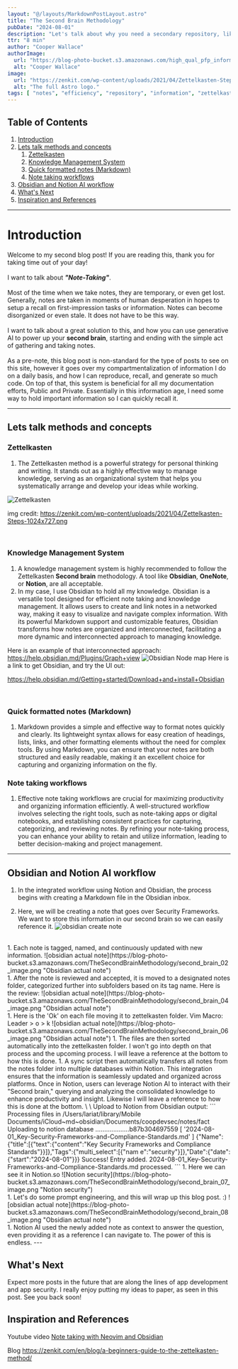 ```yaml
---
layout: "@/layouts/MarkdownPostLayout.astro"
title: "The Second Brain Methodology"
pubDate: "2024-08-01"
description: "Let's talk about why you need a secondary repository, like a secondary brain of information."
ttr: "8 min"
author: "Cooper Wallace"
authorImage:
  url: "https://blog-photo-bucket.s3.amazonaws.com/high_qual_pfp_informal_cropped_circle.jpg"
  alt: "Cooper Wallace"
image:
  url: "https://zenkit.com/wp-content/uploads/2021/04/Zettelkasten-Steps-1024x727.png"
  alt: "The full Astro logo."
tags: [ "notes", "efficiency", "repository", "information", "zettelkasten", "knowledge", "obsidian", "notion", "ai"]
---
```


## Table of Contents

1. [Introduction](#introduction)
2. [Lets talk methods and concepts](#lets-talk-methods-and-concepts)
   1. [Zettelkasten](#zettelkasten)
   2. [Knowledge Management System](#knowledge-management-system)
   3. [Quick formatted notes (Markdown)](#quick-formatted-notes-markdown)
   4. [Note taking workflows](#note-taking-workflows)
3. [Obsidian and Notion AI workflow](#obsidian-and-notion-ai-workflow)
4. [What's Next](#whats-next)
5. [Inspiration and References](#inspiration-and-references)
---
# Introduction

Welcome to my second blog post! If you are reading this, thank you for taking time out of your day!
\
\
I want to talk about *__"Note-Taking"__*.
\
\
Most of the time when we take notes, they are temporary, or even get lost. Generally, notes are taken in moments of human desperation in hopes to setup a recall on first-impression tasks or information. Notes can become disorganized or even stale. It does not have to be this way.
\
\
I want to talk about a great solution to this, and how you can use generative AI to power up your __second brain__, starting and ending with the simple act of gathering and taking notes.
\
\
As a pre-note, this blog post is non-standard for the type of posts to see on this site, however it goes over my compartmentalization of information I do on a daily basis, and how I can reproduce, recall, and generate so much code. On top of that, this system is beneficial for all my documentation efforts, Public and Private. Essentially in this information age, I need some way to hold important information so I can quickly recall it.

---

## Lets talk methods and concepts

### Zettelkasten

1. The Zettelkasten method is a powerful strategy for personal thinking and writing. It stands out as a highly effective way to manage knowledge, serving as an organizational system that helps you systematically arrange and develop your ideas while working.

![Zettelkasten](https://zenkit.com/wp-content/uploads/2021/04/Zettelkasten-Steps-1024x727.png "Zettelkasten")

img credit: https://zenkit.com/wp-content/uploads/2021/04/Zettelkasten-Steps-1024x727.png

<br/>

### Knowledge Management System

1. A knowledge management system is highly recommended to follow the Zettelkasten __Second brain__ methodology. A tool like __Obsidian__, __OneNote__, or __Notion__, are all acceptable.
2. In my case, I use Obsidian to hold all my knowledge. Obsidian is a versatile tool designed for efficient note taking and knowledge management. It allows users to create and link notes in a networked way, making it easy to visualize and navigate complex information. With its powerful Markdown support and customizable features, Obsidian transforms how notes are organized and interconnected, facilitating a more dynamic and interconnected approach to managing knowledge.

Here is an example of that interconnected approach:
https://help.obsidian.md/Plugins/Graph+view
![Obsidian Node map](https://publish-01.obsidian.md/access/f786db9fac45774fa4f0d8112e232d67/Attachments/obsidian-graph-view.png
 "Obsidian Node map")
Here is a link to get Obsidian, and try the UI out:

https://help.obsidian.md/Getting+started/Download+and+install+Obsidian

<br/>

### Quick formatted notes (Markdown)

1. Markdown provides a simple and effective way to format notes quickly and clearly. Its lightweight syntax allows for easy creation of headings, lists, links, and other formatting elements without the need for complex tools. By using Markdown, you can ensure that your notes are both structured and easily readable, making it an excellent choice for capturing and organizing information on the fly.

### Note taking workflows

1. Effective note taking workflows are crucial for maximizing productivity and organizing information efficiently. A well-structured workflow involves selecting the right tools, such as note-taking apps or digital notebooks, and establishing consistent practices for capturing, categorizing, and reviewing notes. By refining your note-taking process, you can enhance your ability to retain and utilize information, leading to better decision-making and project management.

---

## Obsidian and Notion AI workflow

1. In the integrated workflow using Notion and Obsidian, the process begins with creating a Markdown file in the Obsidian inbox.

1. Here, we will be creating a note that goes over Security Frameworks. We want to store this information in our second brain so we can easily reference it.
![obsidian create note](https://blog-photo-bucket.s3.amazonaws.com/TheSecondBrainMethodology/second_brain_03_image.png "Obsidian create note")
<br/>
1. Each note is tagged, named, and continuously updated with new information.
![obsidian actual note](https://blog-photo-bucket.s3.amazonaws.com/TheSecondBrainMethodology/second_brain_02_image.png "Obsidian actual note")
<br/>
1. After the note is reviewed and accepted, it is moved to a designated notes folder, categorized further into subfolders based on its tag name.
Here is the review:
![obsidian actual note](https://blog-photo-bucket.s3.amazonaws.com/TheSecondBrainMethodology/second_brain_04_image.png "Obsidian actual note")
<br/>
1. Here is the 'Ok' on each file moving it to zettelkasten folder. Vim Macro: Leader > o > k
![obsidian actual note](https://blog-photo-bucket.s3.amazonaws.com/TheSecondBrainMethodology/second_brain_06_image.png "Obsidian actual note")
1. The files are then sorted automatically into the zettelkasten folder. I won't go into depth on that process and the upcoming process. I will leave a reference at the bottom to how this is done.
1. A sync script then automatically transfers all notes from the notes folder into multiple databases within Notion. This integration ensures that the information is seamlessly updated and organized across platforms. Once in Notion, users can leverage Notion AI to interact with their "Second brain," querying and analyzing the consolidated knowledge to enhance productivity and insight. Likewise I will leave a reference to how this is done at the bottom.
\
\
Upload to Notion from Obsidian output:
```
Processing files in /Users/lariat/library/Mobile Documents/iCloud~md~obsidian/Documents/coopdevsec/notes/fact
Uploading to notion database ...................b87b304697559
[ '2024-08-01_Key-Security-Frameworks-and-Compliance-Standards.md' ]
{"Name":{"title":[{"text":{"content":"Key Security Frameworks and Compliance Standards"}}]},"Tags":{"multi_select":[{"nam
e":"security"}]},"Date":{"date":{"start":"2024-08-01"}}}
Success! Entry added.
2024-08-01_Key-Security-Frameworks-and-Compliance-Standards.md processed.
```
1. Here we can see it in Notion.so
![Notion security](https://blog-photo-bucket.s3.amazonaws.com/TheSecondBrainMethodology/second_brain_07_image.png "Notion security")
<br/>
1. Let's do some prompt engineering, and this will wrap up this blog post. :)
![obsidian actual note](https://blog-photo-bucket.s3.amazonaws.com/TheSecondBrainMethodology/second_brain_08_image.png "Obsidian actual note")
<br/>
1. Notion AI used the newly added note as context to answer the question, even providing it as a reference I can navigate to. The power of this is endless.
---

## What's Next

Expect more posts in the future that are along the lines of app development and app security. I really enjoy putting my ideas to paper, as seen in this post. See you back soon!

## Inspiration and References

Youtube video
<a href="https://www.youtube.com/watch?v=1Lmyh0YRH-w&ab_channel=ZazenCodes" target="_blank"> Note taking with Neovim and Obsidian</a>

Blog
https://zenkit.com/en/blog/a-beginners-guide-to-the-zettelkasten-method/
